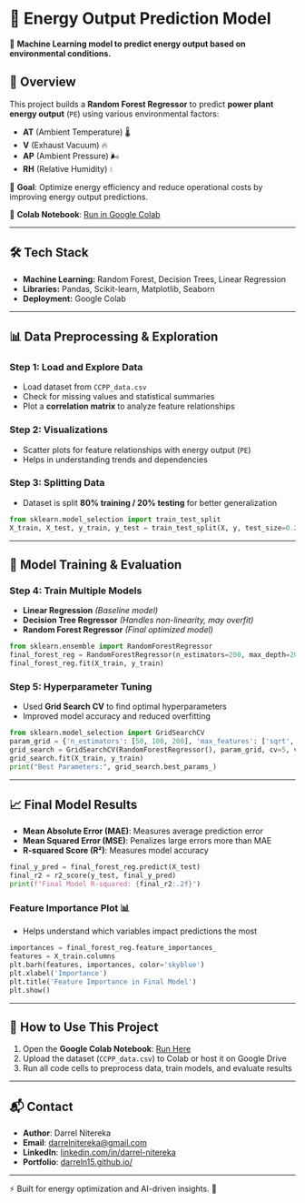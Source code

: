 # 🔋 Energy Output Prediction Model

🚀 **Machine Learning model to predict energy output based on environmental conditions.**

## 📌 Overview
This project builds a **Random Forest Regressor** to predict **power plant energy output** (`PE`) using various environmental factors:
- **AT** (Ambient Temperature) 🌡️
- **V** (Exhaust Vacuum) 🔥
- **AP** (Ambient Pressure) 🌬️
- **RH** (Relative Humidity) 💧

🎯 **Goal**: Optimize energy efficiency and reduce operational costs by improving energy output predictions.

🔗 **Colab Notebook**: [Run in Google Colab](YOUR_COLAB_LINK)

---

## 🛠️ Tech Stack
- **Machine Learning:** Random Forest, Decision Trees, Linear Regression
- **Libraries:** Pandas, Scikit-learn, Matplotlib, Seaborn
- **Deployment:** Google Colab

---

## 📊 Data Preprocessing & Exploration
### **Step 1: Load and Explore Data**
- Load dataset from `CCPP_data.csv`
- Check for missing values and statistical summaries
- Plot a **correlation matrix** to analyze feature relationships

### **Step 2: Visualizations**
- Scatter plots for feature relationships with energy output (`PE`)
- Helps in understanding trends and dependencies

### **Step 3: Splitting Data**
- Dataset is split **80% training / 20% testing** for better generalization

```python
from sklearn.model_selection import train_test_split
X_train, X_test, y_train, y_test = train_test_split(X, y, test_size=0.2, random_state=42)
```

---

## 🤖 Model Training & Evaluation
### **Step 4: Train Multiple Models**
- **Linear Regression** *(Baseline model)*
- **Decision Tree Regressor** *(Handles non-linearity, may overfit)*
- **Random Forest Regressor** *(Final optimized model)*

```python
from sklearn.ensemble import RandomForestRegressor
final_forest_reg = RandomForestRegressor(n_estimators=200, max_depth=20, max_features='sqrt', min_samples_split=2, random_state=42)
final_forest_reg.fit(X_train, y_train)
```

### **Step 5: Hyperparameter Tuning**
- Used **Grid Search CV** to find optimal hyperparameters
- Improved model accuracy and reduced overfitting

```python
from sklearn.model_selection import GridSearchCV
param_grid = {'n_estimators': [50, 100, 200], 'max_features': ['sqrt', 'log2', None], 'max_depth': [10, 20, 30, None], 'min_samples_split': [2, 5, 10]}
grid_search = GridSearchCV(RandomForestRegressor(), param_grid, cv=5, verbose=2, n_jobs=-1)
grid_search.fit(X_train, y_train)
print("Best Parameters:", grid_search.best_params_)
```

---

## 📈 Final Model Results
- **Mean Absolute Error (MAE)**: Measures average prediction error
- **Mean Squared Error (MSE)**: Penalizes large errors more than MAE
- **R-squared Score (R²)**: Measures model accuracy

```python
final_y_pred = final_forest_reg.predict(X_test)
final_r2 = r2_score(y_test, final_y_pred)
print(f"Final Model R-squared: {final_r2:.2f}")
```

### **Feature Importance Plot** 📊
- Helps understand which variables impact predictions the most

```python
importances = final_forest_reg.feature_importances_
features = X_train.columns
plt.barh(features, importances, color='skyblue')
plt.xlabel('Importance')
plt.title('Feature Importance in Final Model')
plt.show()
```

---

## 📂 How to Use This Project
1. Open the **Google Colab Notebook**: [Run Here](YOUR_COLAB_LINK)
2. Upload the dataset (`CCPP_data.csv`) to Colab or host it on Google Drive
3. Run all code cells to preprocess data, train models, and evaluate results

---

## 📬 Contact
- **Author**: Darrel Nitereka
- **Email**: darrelnitereka@gmail.com
- **LinkedIn**: [linkedin.com/in/darrel-nitereka](https://linkedin.com/in/darrel-nitereka)
- **Portfolio**: [darreln15.github.io/](https://darreln15.github.io/)

---
⚡ Built for energy optimization and AI-driven insights. 🚀